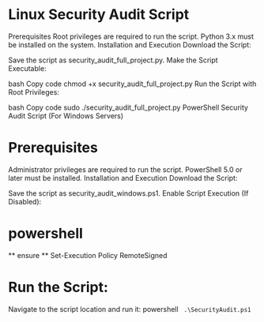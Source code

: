# Linux Security Audit Script
Prerequisites
Root privileges are required to run the script.
Python 3.x must be installed on the system.
Installation and Execution
Download the Script:

Save the script as security_audit_full_project.py.
Make the Script Executable:

bash
Copy code
chmod +x security_audit_full_project.py
Run the Script with Root Privileges:

bash
Copy code
sudo ./security_audit_full_project.py
PowerShell Security Audit Script (For Windows Servers)
# Prerequisites
Administrator privileges are required to run the script.
PowerShell 5.0 or later must be installed.
Installation and Execution
Download the Script:

Save the script as security_audit_windows.ps1.
Enable Script Execution (If Disabled):

# powershell
** ensure ** Set-Execution Policy RemoteSigned
# Run the Script:

Navigate to the script location and run it:
powershell
 ``` .\SecurityAudit.ps1```
